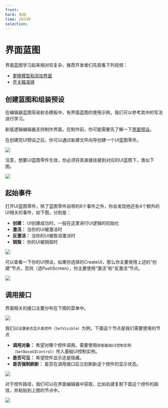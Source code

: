 ```yaml
---
front: 
hard: 高级
time: 20分钟
selection: 
---
```


# 界面蓝图

界面蓝图学习起来相对较复杂，推荐开发者们先观看下列视频：

- [更换模型和添加界面](../30-新版示例教程（视频）/07-制作简易射击附加包（视频）/01.md)
- [开关瞄准镜](../30-新版示例教程（视频）/07-制作简易射击附加包（视频）/02.md)

## 创建蓝图和组装预设

在编辑器蓝图简易射击模板中，有界面蓝图的使用示例，我们可以参考其中的写法进行学习。

新版逻辑编辑器支持制作界面，在制作前，你可能需要先了解一下[界面预设](../../14-预设玩法编程/0-理解预设系统/10-预设/5-界面预设.md)。

在创建完UI预设之后，你可以通过新建文件向导创建一个UI蓝图零件。

![](./images/new_docs/A36.png)

注意，想要UI蓝图零件生效，你必须将其直接挂接到对应的UI蓝图下，类似下图。

![](./images/new_docs/A37.png)

## 起始事件

打开UI蓝图零件，除了蓝图零件自带的6个事件之外，你会发现他还有4个额外的UI相关的事件，如下图，分别是：

- **创建：** UI创建成功时，一般在这里进行UI逻辑的初始化
- **激活：** 当你的UI被激活时
- **反激活：** 当你的UI被取消激活时
- **销毁：** 你的UI被销毁时

![](./images/new_docs/A38.png)

可以查看一下你的UI预设，如果你选择的CreateUI，那么你主要使用上述的“创建”节点，否则（选PushScreen），你主要使用“激活”和“反激活”节点。

![](./images/new_docs/A39.png)

## 调用接口

界面相关的接口主要分布在下图的菜单中。

![](./images/new_docs/A40.png)

我们以`设置是否显示某控件（SetVisible）`为例，下面这个节点是我们需要使用的节点

- **调用对象：** 希望对哪个控件调用，需要使用`获取基础UI控制实例（GetBaseUIControl）`传入基础UI控制实例。
- **是否可见：** 希望控件显示还是隐藏。
- **是否强制刷新：** 是否在调用接口后立刻刷新这个控件的显示状态。

![](./images/new_docs/A41.png)

对于控件路径，我们可以在界面编辑器中获取，比如右键复制下面这个控件的路径，并粘贴到上图的节点中。

![](./images/new_docs/A42.png)

